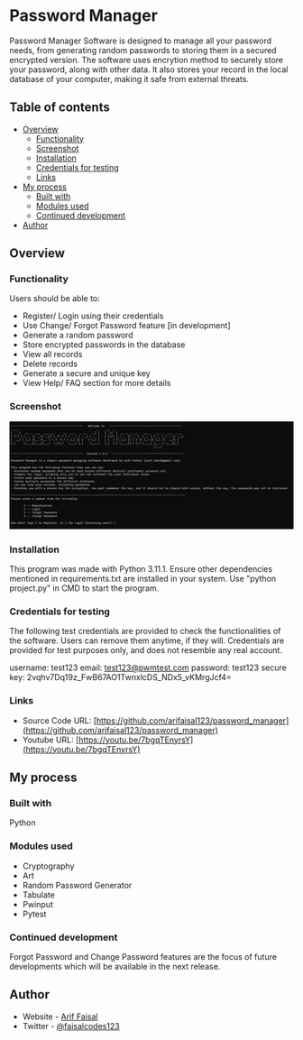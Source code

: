 # Password Manager

Password Manager Software is designed to manage all your password needs, from generating random passwords to storing them in a secured encrypted version. The software uses encrytion method to securely store your password, along with other data. It also stores your record in the local database of your computer, making it safe from external threats.  

## Table of contents

- [Overview](#overview)
  - [Functionality](#functionality)
  - [Screenshot](#screenshot)
  - [Installation](#installation)
  - [Credentials for testing](#credentials-for-testing)
  - [Links](#links)
- [My process](#my-process)
  - [Built with](#built-with)
  - [Modules used](#modules-used)
  - [Continued development](#continued-development)
- [Author](#author)

## Overview

### Functionality

Users should be able to:

- Register/ Login using their credentials
- Use Change/ Forgot Password feature [in development] 
- Generate a random password
- Store encrypted passwords in the database
- View all records
- Delete records
- Generate a secure and unique key
- View Help/ FAQ section for more details

### Screenshot

![](./screenshot.png)

### Installation

This program was made with Python 3.11.1. Ensure other dependencies mentioned in requirements.txt are installed in your system. Use "python project.py" in CMD to start the program.

### Credentials for testing

The following test credentials are provided to check the functionalities of the software. Users can remove them anytime, if they will. Credentials are provided for test purposes only, and does not resemble any real account.

username: test123
email: test123@pwmtest.com
password: test123
secure key: 2vqhv7Dq19z_FwB67AO1TwnxlcDS_NDx5_vKMrgJcf4=

### Links

- Source Code URL: [https://github.com/arifaisal123/password_manager](https://github.com/arifaisal123/password_manager)
- Youtube URL: [https://youtu.be/7bgqTEnyrsY](https://youtu.be/7bgqTEnyrsY)

## My process

### Built with

Python

### Modules used

- Cryptography
- Art 
- Random Password Generator
- Tabulate
- Pwinput
- Pytest

### Continued development

Forgot Password and Change Password features are the focus of future developments which will be available in the next release.

## Author

- Website - [Arif Faisal](https://arifaisal123.github.io)
- Twitter - [@faisalcodes123](https://twitter.com/faisalcodes123)
